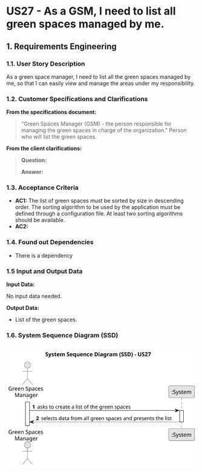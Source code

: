 # US27 - As a GSM, I need to list all green spaces managed by me.

## 1. Requirements Engineering

### 1.1. User Story Description

As a green space manager, I need to list all the green spaces managed by me, so that I can easily view and manage the areas under my responsibility.

### 1.2. Customer Specifications and Clarifications

**From the specifications document:**

>	"Green Spaces Manager (GSM) - the person responsible for managing the green spaces in charge of the organization."
>   Person who will list the green spaces.

**From the client clarifications:**

> **Question:** 
>
> **Answer:** 

### 1.3. Acceptance Criteria

* **AC1:** The list of green spaces must be sorted by size in descending order. The sorting algorithm to be used by the application must be defined through a configuration file. At least two sorting algorithms should be available.
* **AC2:** 

### 1.4. Found out Dependencies

* There is a dependency 

### 1.5 Input and Output Data

**Input Data:**

No input data needed.

**Output Data:**

* List of the green spaces.

### 1.6. System Sequence Diagram (SSD)

![System Sequence Diagram](svg/us27-system-sequence-diagram.svg)